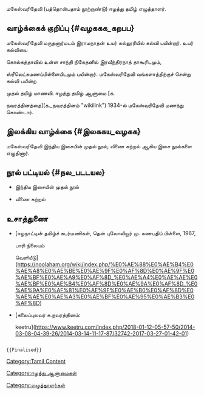 மகேஸ்வரிதேவி (பத்தொன்பதாம் நூற்றாண்டு) ஈழத்து தமிழ் எழுத்தாளர்.

## வாழ்க்கைக் குறிப்பு {#வழககக_கறபப}

மகேஸ்வரிதேவி மருதனார்மடம் இராமநாதன் உயர் கல்லூரியில் கல்வி பயின்றார். உயர் கல்வியை
கொல்கத்தாவில் உள்ள சாந்தி நிகேதனில் இரவீந்திரநாத் தாகூரிடமும்,
ஸ்ரீலெட்சுமணப்பிள்ளையிடமும் பயின்றார். மகேஸ்வரிதேவி வங்களாத்திற்குச் சென்று கல்வி பயின்ற
முதல் தமிழ் மாணவி. ஈழத்து தமிழ் ஆளுமை [க.
நவரத்தினத்தை](க._நவரத்தினம் "wikilink") 1934-ல் மகேஸ்வரிதேவி மணந்து கொண்டார்.

## இலக்கிய வாழ்க்கை {#இலககய_வழகக}

மகேஸ்வரிதேவி இந்திய இசையின் முதல் நூல், வீணை கற்றல் ஆகிய இசை நூல்களை எழுதினார்.

## நூல் பட்டியல் {#நல_படடயல}

-   இந்திய இசையின் முதல் நூல்
-   வீணை கற்றல்

## உசாத்துணை

-   [ஈழநாட்டின் தமிழ்ச் சுடர்மணிகள், தென் புலோலியூர் மு. கணபதிப் பிள்ளை, 1967,
    பாரி நிலையம்
    வெளியீடு](https://noolaham.org/wiki/index.php/%E0%AE%88%E0%AE%B4%E0%AE%A8%E0%AE%BE%E0%AE%9F%E0%AF%8D%E0%AE%9F%E0%AE%BF%E0%AE%A9%E0%AF%8D_%E0%AE%A4%E0%AE%AE%E0%AE%BF%E0%AE%B4%E0%AF%8D%E0%AE%9A%E0%AF%8D_%E0%AE%9A%E0%AF%81%E0%AE%9F%E0%AE%B0%E0%AF%8D%E0%AE%AE%E0%AE%A3%E0%AE%BF%E0%AE%95%E0%AE%B3%E0%AF%8D)
-   [கலைப்புலவர் க.நவரத்தினம்:
    keetru](https://www.keetru.com/index.php/2018-01-12-05-57-50/2014-03-08-04-39-26/2014-03-14-11-17-87/32742-2017-03-27-01-42-01)

```{=mediawiki}
{{Finalised}}
```
[Category:Tamil Content](Category:Tamil_Content "wikilink")
[Category:ஈழத்து ஆளுமைகள்](Category:ஈழத்து_ஆளுமைகள் "wikilink")
[Category:எழுத்தாளர்கள்](Category:எழுத்தாளர்கள் "wikilink")
